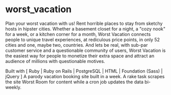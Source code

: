 # worst_vacation
Plan your worst vacation with us!
Rent horrible places to stay from sketchy hosts in hipster cities. Whether a basement closet for a night, a "cozy nook" for a week, or a kitchen corner for a month, Worst Vacation connects people to unique travel experiences, at rediculous price points, in only 52 cities and one, maybe two, countries. And lets be real, with sub-par customer service and a questionable community of users, Worst Vacation is the easiest way for people to monetize their extra space and attract an audience of millions with questionable motives.

Built with [ Ruby | Ruby on Rails | PostgreSQL | HTML |  Foundation (Sass) | jQuery ]
A parody vacation booking site built in a week. A rake task scrapes the site Worst Room for content while a cron job updates the data bi-weekly.
